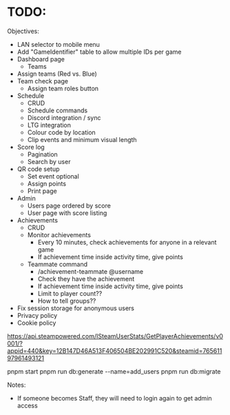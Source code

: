# TODO:

Objectives:
- LAN selector to mobile menu
- Add "GameIdentifier" table to allow multiple IDs per game
- Dashboard page
  - Teams
- Assign teams (Red vs. Blue)
- Team check page
  - Assign team roles button
- Schedule
  - CRUD
  - Schedule commands
  - Discord integration / sync
  - LTG integration
  - Colour code by location
  - Clip events and minimum visual length
- Score log
  - Pagination
  - Search by user
- QR code setup
  - Set event optional
  - Assign points
  - Print page
- Admin
  - Users page ordered by score
  - User page with score listing
- Achievements
  - CRUD
  - Monitor achievements
    - Every 10 minutes, check achievements for anyone in a relevant game
    - If achievement time inside activity time, give points
  - Teammate command
    - /achievement-teammate @username
    - Check they have the achievement
    - If achievement time inside activity time, give points
    - Limit to player count??
    - How to tell groups??
- Fix session storage for anonymous users
- Privacy policy
- Cookie policy

https://api.steampowered.com/ISteamUserStats/GetPlayerAchievements/v0001/?appid=440&key=12B147D46A513F406504BE202991C520&steamid=76561197961493121

pnpm start
pnpm run db:generate --name=add_users
pnpm run db:migrate

Notes:
- If someone becomes Staff, they will need to login again to get admin access
